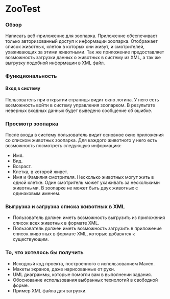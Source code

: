 # ZooTest

### Обзор
Написать веб-приложение для зоопарка. Приложение обеспечивает только авторизованный доступ к информации зоопарка. Отображает список животных, клеток в которых они живут, и смотрителей, ухаживающих за этими животными. Так же приложение предоставляет возможность загрузки данных о животных в систему из XML, а так же выгрузку подобной информации в XML файл. 


### Функциональность
#### Вход в систему
Пользователь при открытии страницы видит окно логина. У него есть возможность войти в систему управления зоопарком. В результате неверных входных данных будет выведено сообщение об ошибке.


### Просмотр зоопарка
После входа в систему пользователь видит основное окно приложения со списком животных зоопарка. Для каждого животного у него есть возможность посмотреть следующую информацию:
-	Имя.
-	Вид.
-	Возраст.
-	Клетка, в которой живет.
-	Имя и Фамилия смотрителя.
Несколько животных могут жить в одной клетке. Один смотритель может ухаживать за несколькими животными.
В зоопарке не может быть двух животных с одинаковым именем.

### Выгрузка и загрузка списка животных в XML
-	Пользователь должен иметь возможность выгрузить из приложения список всех животных в формате XML.
-	Пользователь должен иметь возможность загрузить в приложение список животных в формате XML, которые добавятся к существующим.

### То, что хотелось бы получить
-	Исходный код проекта, построенного с использованием Maven.
-	Макеты экранов, даже нарисованные от руки.
-	UML диаграммы, которые помогли вам в выполнении задания.
-	Обоснование использования выбранных технологий в свободной форме.
-	Пример XML файла для загрузки.

